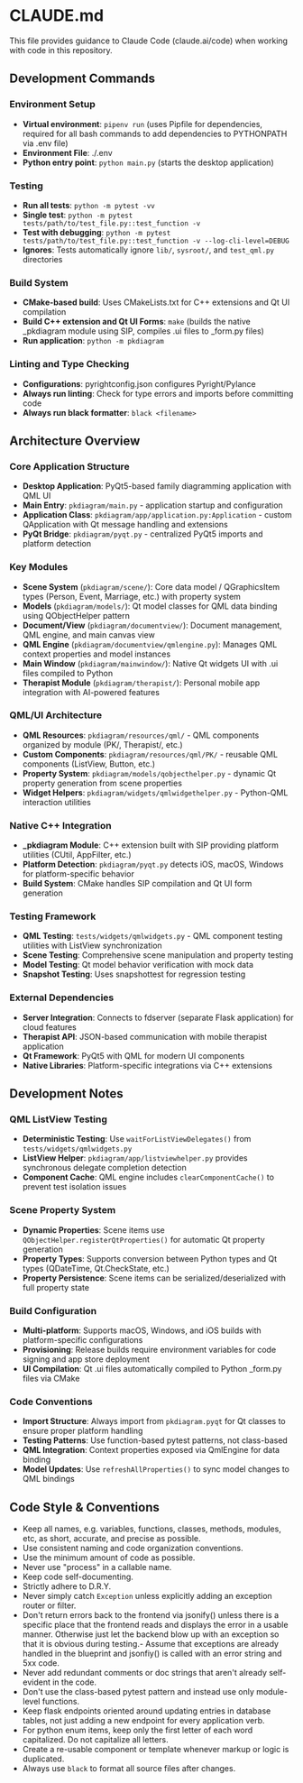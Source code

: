 # CLAUDE.md

This file provides guidance to Claude Code (claude.ai/code) when working with code in this repository.

## Development Commands

### Environment Setup
- **Virtual environment**: `pipenv run` (uses Pipfile for dependencies, required for all bash commands to add dependencies to PYTHONPATH via .env file)
- **Environment File**: ./.env
- **Python entry point**: `python main.py` (starts the desktop application)

### Testing
- **Run all tests**: `python -m pytest -vv`
- **Single test**: `python -m pytest tests/path/to/test_file.py::test_function -v`
- **Test with debugging**: `python -m pytest tests/path/to/test_file.py::test_function -v --log-cli-level=DEBUG`
- **Ignores**: Tests automatically ignore `lib/`, `sysroot/`, and `test_qml.py` directories

### Build System
- **CMake-based build**: Uses CMakeLists.txt for C++ extensions and Qt UI compilation
- **Build C++ extension and Qt UI Forms**: `make` (builds the native _pkdiagram module using SIP, compiles .ui files to _form.py files)
- **Run application**: `python -m pkdiagram`

### Linting and Type Checking
- **Configurations**: pyrightconfig.json configures Pyright/Pylance
- **Always run linting**: Check for type errors and imports before committing code
- **Always run black formatter**: `black <filename>`

## Architecture Overview

### Core Application Structure
- **Desktop Application**: PyQt5-based family diagramming application with QML UI
- **Main Entry**: `pkdiagram/main.py` - application startup and configuration
- **Application Class**: `pkdiagram/app/application.py:Application` - custom QApplication with Qt message handling and extensions
- **PyQt Bridge**: `pkdiagram/pyqt.py` - centralized PyQt5 imports and platform detection

### Key Modules
- **Scene System** (`pkdiagram/scene/`): Core data model / QGraphicsItem types (Person, Event, Marriage, etc.) with property system
- **Models** (`pkdiagram/models/`): Qt model classes for QML data binding using QObjectHelper pattern
- **Document/View** (`pkdiagram/documentview/`): Document management, QML engine, and main canvas view
- **QML Engine** (`pkdiagram/documentview/qmlengine.py`): Manages QML context properties and model instances
- **Main Window** (`pkdiagram/mainwindow/`): Native Qt widgets UI with .ui files compiled to Python
- **Therapist Module** (`pkdiagram/therapist/`): Personal mobile app integration with AI-powered features

### QML/UI Architecture
- **QML Resources**: `pkdiagram/resources/qml/` - QML components organized by module (PK/, Therapist/, etc.)
- **Custom Components**: `pkdiagram/resources/qml/PK/` - reusable QML components (ListView, Button, etc.)
- **Property System**: `pkdiagram/models/qobjecthelper.py` - dynamic Qt property generation from scene properties
- **Widget Helpers**: `pkdiagram/widgets/qmlwidgethelper.py` - Python-QML interaction utilities

### Native C++ Integration
- **_pkdiagram Module**: C++ extension built with SIP providing platform utilities (CUtil, AppFilter, etc.)
- **Platform Detection**: `pkdiagram/pyqt.py` detects iOS, macOS, Windows for platform-specific behavior
- **Build System**: CMake handles SIP compilation and Qt UI form generation

### Testing Framework
- **QML Testing**: `tests/widgets/qmlwidgets.py` - QML component testing utilities with ListView synchronization
- **Scene Testing**: Comprehensive scene manipulation and property testing
- **Model Testing**: Qt model behavior verification with mock data
- **Snapshot Testing**: Uses snapshottest for regression testing

### External Dependencies
- **Server Integration**: Connects to fdserver (separate Flask application) for cloud features
- **Therapist API**: JSON-based communication with mobile therapist application
- **Qt Framework**: PyQt5 with QML for modern UI components
- **Native Libraries**: Platform-specific integrations via C++ extensions

## Development Notes

### QML ListView Testing
- **Deterministic Testing**: Use `waitForListViewDelegates()` from `tests/widgets/qmlwidgets.py`
- **ListView Helper**: `pkdiagram/app/listviewhelper.py` provides synchronous delegate completion detection
- **Component Cache**: QML engine includes `clearComponentCache()` to prevent test isolation issues

### Scene Property System
- **Dynamic Properties**: Scene items use `QObjectHelper.registerQtProperties()` for automatic Qt property generation
- **Property Types**: Supports conversion between Python types and Qt types (QDateTime, Qt.CheckState, etc.)
- **Property Persistence**: Scene items can be serialized/deserialized with full property state

### Build Configuration
- **Multi-platform**: Supports macOS, Windows, and iOS builds with platform-specific configurations
- **Provisioning**: Release builds require environment variables for code signing and app store deployment
- **UI Compilation**: Qt .ui files automatically compiled to Python _form.py files via CMake

### Code Conventions
- **Import Structure**: Always import from `pkdiagram.pyqt` for Qt classes to ensure proper platform handling
- **Testing Patterns**: Use function-based pytest patterns, not class-based
- **QML Integration**: Context properties exposed via QmlEngine for data binding
- **Model Updates**: Use `refreshAllProperties()` to sync model changes to QML bindings

## Code Style & Conventions

- Keep all names, e.g. variables, functions, classes, methods, modules, etc, as
  short, accurate, and precise as possible.
- Use consistent naming and code organization conventions.
- Use the minimum amount of code as possible.
- Never use "process" in a callable name.
- Keep code self-documenting.
- Strictly adhere to D.R.Y.
- Never simply catch `Exception` unless explicitly adding an exception router or filter.
- Don't return errors back to the frontend via jsonify() unless there is a
  specific place that the frontend reads and displays the error in a usable
  manner. Otherwise just let the backend blow up with an exception so that it is
  obvious during testing.- Assume that exceptions are already handled in the blueprint and jsonfiy() is
  called with an error string and 5xx code.
- Never add redundant comments or doc strings that aren't already self-evident
  in the code.
- Don't use the class-based pytest pattern and instead use only module-level functions.
- Keep flask endpoints oriented around updating entries in database tables, not
  just adding a new endpoint for every application verb.
- For python enum items, keep only the first letter of each word capitalized. Do
  not capitalize all letters.
- Create a re-usable component or template whenever markup or logic is
  duplicated.
- Always use `black` to format all source files after changes.